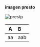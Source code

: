 **imagen presto**

![prestp](https://github.com/user-attachments/assets/e619751b-e642-4cd7-bc27-69477901a144)


|A|B|
|:-:|:-|
|aa|aab|




